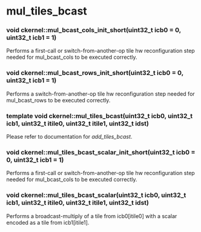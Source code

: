 # mul_tiles_bcast

### void ckernel::mul_bcast_cols_init_short(uint32_t icb0 = 0, uint32_t icb1 = 1)

Performs a first-call or switch-from-another-op tile hw reconfiguration step needed for mul_bcast_cols to be executed correctly. 

### void ckernel::mul_bcast_rows_init_short(uint32_t icb0 = 0, uint32_t icb1 = 1)

Performs a switch-from-another-op tile hw reconfiguration step needed for mul_bcast_rows to be executed correctly. 

### template<BroadcastType tBcastDim> void ckernel::mul_tiles_bcast(uint32_t icb0, uint32_t icb1, uint32_t itile0, uint32_t itile1, uint32_t idst)

Please refer to documentation for *add_tiles_bcast*. 

### void ckernel::mul_tiles_bcast_scalar_init_short(uint32_t icb0 = 0, uint32_t icb1 = 1)

Performs a first-call or switch-from-another-op tile hw reconfiguration step needed for mul_bcast_cols to be executed correctly. 

### void ckernel::mul_tiles_bcast_scalar(uint32_t icb0, uint32_t icb1, uint32_t itile0, uint32_t itile1, uint32_t idst)

Performs a broadcast-multiply of a tile from icb0[itile0] with a scalar encoded as a tile from icb1[itile1].
